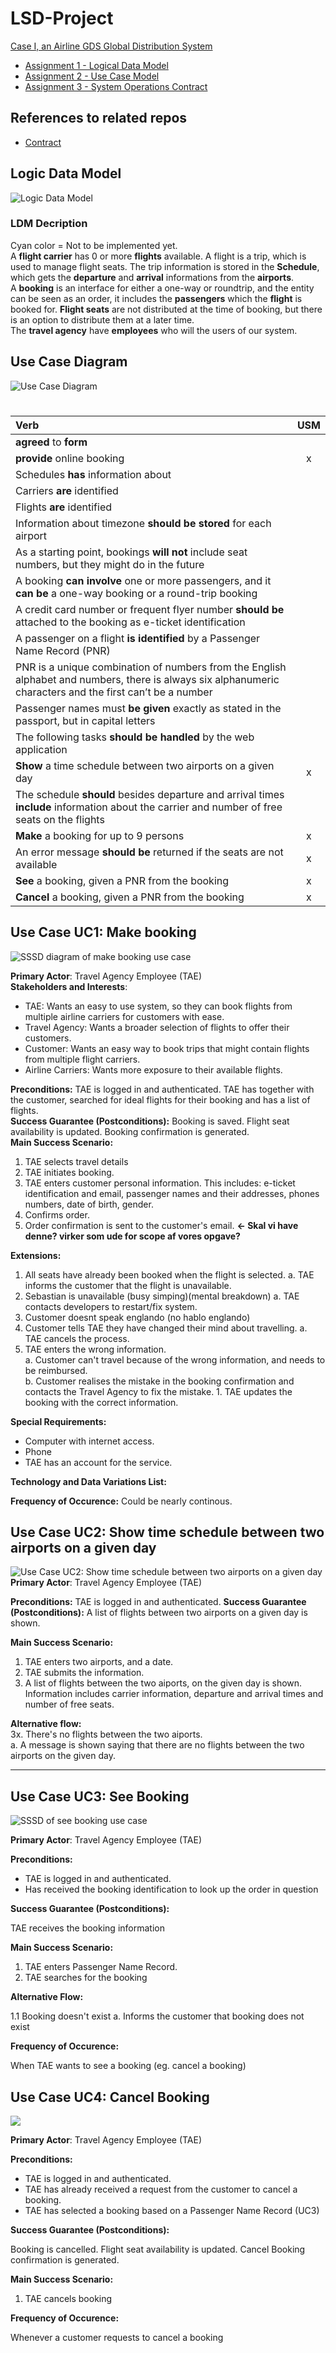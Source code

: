 # LSD-Project

[Case I, an Airline GDS Global Distribution System](https://datsoftlyngby.github.io/soft2020fall/resources/e12f05a6-case-1.pdf)

-   [Assignment 1 - Logical Data Model](https://datsoftlyngby.github.io/soft2020fall/resources/535325c7-01-logical-data-model.pdf)
-   [Assignment 2 - Use Case Model](https://datsoftlyngby.github.io/soft2020fall/resources/a9edbcd7-02-use-case-model.pdf)
-   [Assignment 3 - System Operations Contract](https://datsoftlyngby.github.io/soft2020fall/resources/a3cead66-03-system-operations-contract.pdf)

## References to related repos

-   [Contract](https://dev.azure.com/teamd-backend/lsd/_git/LSD-Contract)

## Logic Data Model

![Logic Data Model](./uml/images/LDM.png)

### LDM Decription

Cyan color = Not to be implemented yet.  
A **flight carrier** has 0 or more **flights** available. A flight is a trip, which is used to manage flight seats. The trip information is stored in the **Schedule**, which gets the **departure** and **arrival** informations from the **airports**.  
A **booking** is an interface for either a one-way or roundtrip, and the entity can be seen as an order, it includes the **passengers** which the **flight** is booked for.
**Flight seats** are not distributed at the time of booking, but there is an option to distribute them at a later time.  
The **travel agency** have **employees** who will the users of our system.

## Use Case Diagram

![Use Case Diagram](./uml/images/use_case_diagram.png)

#

| Verb                                                                                                                                                      | USM |
| :-------------------------------------------------------------------------------------------------------------------------------------------------------- | :-: |
| **agreed** to **form**                                                                                                                                    |     |
| **provide** online booking                                                                                                                                |  x  |
| Schedules **has** information about                                                                                                                       |     |
| Carriers **are** identified                                                                                                                               |     |
| Flights **are** identified                                                                                                                                |     |
| Information about timezone **should be stored** for each airport                                                                                          |     |
| As a starting point, bookings **will not** include seat numbers, but they might do in the future                                                          |     |
| A booking **can involve** one or more passengers, and it **can be** a one-way booking or a round-trip booking                                             |     |
| A credit card number or frequent flyer number **should be** attached to the booking as e-ticket identification                                            |     |
| A passenger on a flight **is identified** by a Passenger Name Record (PNR)                                                                                |     |
| PNR is a unique combination of numbers from the English alphabet and numbers, there is always six alphanumeric characters and the first can’t be a number |     |
| Passenger names must **be given** exactly as stated in the passport, but in capital letters                                                               |     |
| The following tasks **should be handled** by the web application                                                                                          |     |
| **Show** a time schedule between two airports on a given day                                                                                              |  x  |
| The schedule **should** besides departure and arrival times **include** information about the carrier and number of free seats on the flights             |     |
| **Make** a booking for up to 9 persons                                                                                                                    |  x  |
| An error message **should be** returned if the seats are not available                                                                                    |  x  |
| **See** a booking, given a PNR from the booking                                                                                                           |  x  |
| **Cancel** a booking, given a PNR from the booking                                                                                                        |  x  |

## Use Case UC1: Make booking

![SSSD diagram of make booking use case](uml/images/sssd_make_booking.png)

**Primary Actor**: Travel Agency Employee (TAE)  
**Stakeholders and Interests**:

-   TAE: Wants an easy to use system, so they can book flights from multiple airline carriers for customers with ease.
-   Travel Agency: Wants a broader selection of flights to offer their customers.
-   Customer: Wants an easy way to book trips that might contain flights from multiple flight carriers.
-   Airline Carriers: Wants more exposure to their available flights.

**Preconditions:** TAE is logged in and authenticated. TAE has together with the customer, searched for ideal flights for their booking and has a list of flights.  
**Success Guarantee (Postconditions):** Booking is saved. Flight seat availability is updated. Booking confirmation is generated.  
**Main Success Scenario:**

1. TAE selects travel details
2. TAE initiates booking.
3. TAE enters customer personal information. This includes: e-ticket identification and email, passenger names and their addresses, phones numbers, date of birth, gender.
4. Confirms order.
5. Order confirmation is sent to the customer's email. **<- Skal vi have denne? virker som ude for scope af vores opgave?**

**Extensions:**

1. All seats have already been booked when the flight is selected.
   a. TAE informs the customer that the flight is unavailable.
2. Sebastian is unavailable (busy simping)(mental breakdown)
   a. TAE contacts developers to restart/fix system.
3. Customer doesnt speak englando (no hablo englando)
4. Customer tells TAE they have changed their mind about travelling.
   a. TAE cancels the process.
5. TAE enters the wrong information.  
   a. Customer can't travel because of the wrong information, and needs to be reimbursed.  
   b. Customer realises the mistake in the booking confirmation and contacts the Travel Agency to fix the mistake. 1. TAE updates the booking with the correct information.

**Special Requirements:**

-   Computer with internet access.
-   Phone
-   TAE has an account for the service.

**Technology and Data Variations List:**

**Frequency of Occurence:** Could be nearly continous.

## Use Case UC2: Show time schedule between two airports on a given day

![Use Case UC2: Show time schedule between two airports on a given day](uml/images/SSSD_show_time_schedule.png)
**Primary Actor**: Travel Agency Employee (TAE)

**Preconditions:** TAE is logged in and authenticated.
**Success Guarantee (Postconditions):** A list of flights between two airports on a given day is shown.

**Main Success Scenario:**

1. TAE enters two airports, and a date.
2. TAE submits the information.
3. A list of flights between the two aiports, on the given day is shown. Information includes carrier information, departure and arrival times and number of free seats.

**Alternative flow:**  
3x. There's no flights between the two aiports.  
 a. A message is shown saying that there are no flights between the two airports on the given day.

---

## Use Case UC3: See Booking

![SSSD of see booking use case](uml/images/sssd_see_booking.png)

**Primary Actor**: Travel Agency Employee (TAE)

**Preconditions:**

-   TAE is logged in and authenticated.
-   Has received the booking identification to look up the order in question

**Success Guarantee (Postconditions):**

TAE receives the booking information

**Main Success Scenario:**

1. TAE enters Passenger Name Record.
2. TAE searches for the booking

**Alternative Flow:**

1.1 Booking doesn't exist
a. Informs the customer that booking does not exist

**Frequency of Occurence:**

When TAE wants to see a booking (eg. cancel a booking)

## Use Case UC4: Cancel Booking

![](./uml/images/sssd_cancel_booking.png)

**Primary Actor**: Travel Agency Employee (TAE)

**Preconditions:**

-   TAE is logged in and authenticated.
-   TAE has already received a request from the customer to cancel a booking.
-   TAE has selected a booking based on a Passenger Name Record (UC3)

**Success Guarantee (Postconditions):**

Booking is cancelled. Flight seat availability is updated. Cancel Booking confirmation is generated.

**Main Success Scenario:**

1. TAE cancels booking

**Frequency of Occurence:**

Whenever a customer requests to cancel a booking
